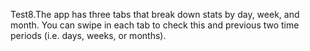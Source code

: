 Test8.The app has three tabs that break down stats by day, week, and month.
You can swipe in each tab to check this and previous two time periods (i.e. days, weeks, or months).
